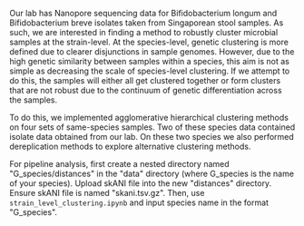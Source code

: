 Our lab has Nanopore sequencing data for Bifidobacterium longum and Bifidobacterium breve isolates taken from Singaporean stool samples. As such, we are interested in finding a method to robustly cluster microbial samples at the strain-level. At the species-level, genetic clustering is more defined due to clearer disjunctions in sample genomes. However, due to the high genetic similarity between samples within a species, this aim is not as simple as decreasing the scale of species-level clustering. If we attempt to do this, the samples will either all get clustered together or form clusters that are not robust due to the continuum of genetic differentiation across the samples.

To do this, we implemented agglomerative hierarchical clustering methods on four sets of same-species samples. Two of these species data contained isolate data obtained from our lab. On these two species we also performed dereplication methods to explore alternative clustering methods.

For pipeline analysis, first create a nested directory named "G_species/distances" in the "data" directory (where G_species is the name of your species). Upload skANI file into the new "distances" directory. Ensure skANI file is named "skani.tsv.gz". Then, use `strain_level_clustering.ipynb` and input species name in the format "G_species".
